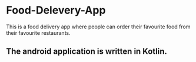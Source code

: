 # Food-Delevery-App

This is a food delivery app where people can order their favourite food from their favourite restaurants. 

## The android application is written in Kotlin.
